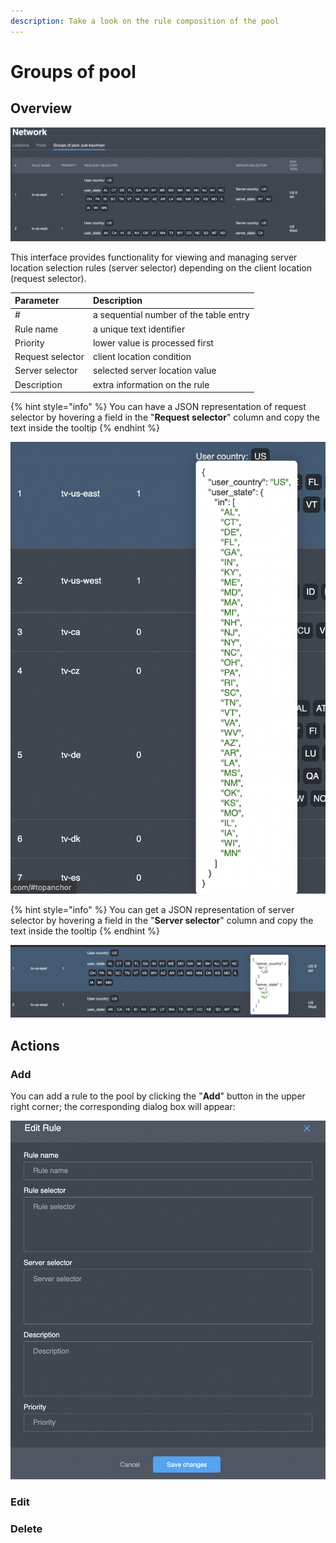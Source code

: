 ```yaml
---
description: Take a look on the rule composition of the pool
---
```


# Groups of pool

## Overview

![Pool rules page](../../../.gitbook/assets/screenshot-2021-06-02-at-15.57.52.png)

This interface provides functionality for viewing and managing server location selection rules \(server selector\) depending on the client location \(request selector\).

| Parameter | Description |
| :--- | :--- |
| \# | a sequential number of the table entry |
| Rule name | a unique text identifier |
| Priority | lower value is processed first |
| Request selector | client location condition |
| Server selector | selected server location value |
| Description | extra information on the rule |

{% hint style="info" %}
You can have a JSON representation of request selector by hovering a field in the "**Request selector**" column and copy the text inside the tooltip
{% endhint %}

![Request selector JSON representation](../../../.gitbook/assets/screenshot-2021-06-02-at-15.58.35.png)

{% hint style="info" %}
You can get a JSON representation of server selector by hovering a field in the "**Server selector**" column and copy the text inside the tooltip
{% endhint %}

![Server selector JSON representation](../../../.gitbook/assets/screenshot-2021-06-02-at-15.58.44.png)

## Actions

### Add

You can add a rule to the pool by clicking the "**Add**" button in the upper right corner; the corresponding dialog box will appear:

![](../../../.gitbook/assets/screenshot-2021-06-02-at-20.25.58.png)

### Edit

### Delete

